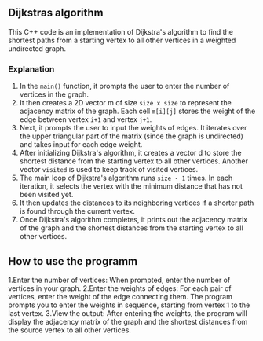 ## Dijkstras algorithm
This C++ code is an implementation of Dijkstra's algorithm to find the shortest paths from a starting vertex to all other vertices in a weighted undirected graph. 
### Explanation
1. In the `main()` function, it prompts the user to enter the number of vertices in the graph.
2. It then creates a 2D vector m of size `size x size` to represent the adjacency matrix of the graph. Each cell `m[i][j]` stores the weight of the edge between vertex `i+1` and vertex `j+1`.
3. Next, it prompts the user to input the weights of edges. It iterates over the upper triangular part of the matrix (since the graph is undirected) and takes input for each edge weight.
4. After initializing Dijkstra's algorithm, it creates a vector d to store the shortest distance from the starting vertex to all other vertices. Another vector `visited` is used to keep track of visited vertices.
5. The main loop of Dijkstra's algorithm runs `size - 1` times. In each iteration, it selects the vertex with the minimum distance that has not been visited yet.
6. It then updates the distances to its neighboring vertices if a shorter path is found through the current vertex.
7. Once Dijkstra's algorithm completes, it prints out the adjacency matrix of the graph and the shortest distances from the starting vertex to all other vertices.

## How to use the programm
1.Enter the number of vertices: When prompted, enter the number of vertices in your graph.
2.Enter the weights of edges: For each pair of vertices, enter the weight of the edge connecting them. The program prompts you to enter the weights in sequence, starting from vertex 1 to the last vertex.
3.View the output: After entering the weights, the program will display the adjacency matrix of the graph and the shortest distances from the source vertex to all other vertices.
